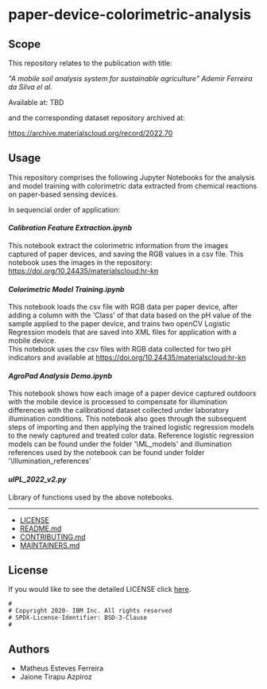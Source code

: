 # paper-device-colorimetric-analysis
 
<!-- This should be the location of the title of the repository, normally the short name -->

<!-- Build Status, is a great thing to have at the top of your repository, it shows that you take your CI/CD as first class citizens -->
<!-- [![Build Status](https://travis-ci.org/jjasghar/ibm-cloud-cli.svg?branch=master)](https://travis-ci.org/jjasghar/ibm-cloud-cli) -->

<!-- Not always needed, but a scope helps the user understand in a short sentance like below, why this repo exists -->
## Scope

This repository relates to the publication with title:

*"A mobile soil analysis system for sustainable agriculture" Ademir Ferreira da Silva el al.*

Available at: TBD

and the corresponding dataset repository archived at: 

https://archive.materialscloud.org/record/2022.70

<!-- A more detailed Usage or detailed explaination of the repository here -->
## Usage

This repository comprises the following Jupyter Notebooks for the analysis and model training with colorimetric data extracted from chemical reactions on paper-based sensing devices.

In sequencial order of application:

#### *Calibration Feature Extraction.ipynb*

This notebook extract the colorimetric information from the images captured of paper devices, and saving the RGB values in a csv file.
This notebook uses the images in the repository: https://doi.org/10.24435/materialscloud:hr-kn

#### *Colorimetric Model Training.ipynb*

This notebook loads the csv file with RGB data per paper device, after adding a column with the 'Class' of that data based on the pH value of the sample applied to the paper device, and trains two openCV Logistic Regression models that are saved into XML files for application with a mobile device.  
This notebook uses the csv files with RGB data collected for two pH indicators and available at https://doi.org/10.24435/materialscloud:hr-kn


#### *AgroPad Analysis Demo.ipynb*

This notebook shows how each image of a paper device captured outdoors with the mobile device is processed to compensate for illumination differences with the calibrationd dataset collected under laboratory illumination conditions. This notebook also goes through the subsequent steps of importing and then applying the trained logistic regression models to the newly captured and treated color data. Reference logistic regression models can be found under the folder '\ML_models' and illumination references used by the notebook can be found under folder '\Illumination_references'

#### *uIPL_2022_v2.py*

Library of functions used by the above notebooks. 


-------------------------------------


* [LICENSE](LICENSE)
* [README.md](README.md)
* [CONTRIBUTING.md](CONTRIBUTING.md)
* [MAINTAINERS.md](MAINTAINERS.md)
<!-- A Changelog allows you to track major changes and things that happen, https://github.com/github-changelog-generator/github-changelog-generator can help automate the process 
* [CHANGELOG.md](CHANGELOG.md) -->

<!-- > These are optional -->

<!-- The following are OPTIONAL, but strongly suggested to have in your repository. 
* [dco.yml](.github/dco.yml) - This enables DCO bot for you, please take a look https://github.com/probot/dco for more details.
* [travis.yml](.travis.yml) - This is a example `.travis.yml`, please take a look https://docs.travis-ci.com/user/tutorial/ for more details. -->

<!-- These may be copied into a new or existing project to make it easier for developers not on a project team to collaborate. -->

<!-- A notes section is useful for anything that isn't covered in the Usage or Scope. Like what we have below. 
## Notes
**NOTE: While this boilerplate project uses the Apache 2.0 license, when
establishing a new repo using this template, please use the
license that was approved for your project.**
**NOTE: This repository has been configured with the [DCO bot](https://github.com/probot/dco).
When you set up a new repository that uses the Apache license, you should
use the DCO to manage contributions. The DCO bot will help enforce that.
Please contact one of the IBM GH Org stewards.** -->

<!-- Questions can be useful but optional, this gives you a place to say, "This is how to contact this project maintainers or create PRs -->
<!-- If you have any questions or issues you can create a new [issue here][issues].
Pull requests are very welcome! Make sure your patches are well tested.
Ideally create a topic branch for every separate change you make. For
example:
1. Fork the repo
2. Create your feature branch (`git checkout -b my-new-feature`)
3. Commit your changes (`git commit -am 'Added some feature'`)
4. Push to the branch (`git push origin my-new-feature`)
5. Create new Pull Request -->

## License

<!-- All source files must include a Copyright and License header. The SPDX license header is 
preferred because it can be easily scanned. -->

If you would like to see the detailed LICENSE click [here](LICENSE).

```text
#
# Copyright 2020- IBM Inc. All rights reserved
# SPDX-License-Identifier: BSD-3-Clause
#
```
## Authors

- Matheus Esteves Ferreira 
- Jaione Tirapu Azpiroz 

[issues]: https://github.com/IBM/repo-template/issues/new
